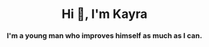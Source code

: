 <h1 align="center">Hi 👋, I'm Kayra</h1>
<h3 align="center">I'm a young man who improves himself as much as I can.</h3>

